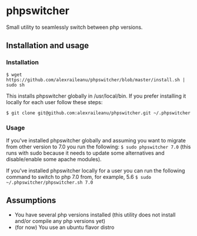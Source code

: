 # phpswitcher

Small utility to seamlessly switch between php versions.

## Installation and usage

### Installation

`$ wget https://github.com/alexraileanu/phpswitcher/blob/master/install.sh | sudo sh`

This installs phpswitcher globally in /usr/local/bin. If you prefer installing it locally for each user follow these steps:

`$ git clone git@github.com:alexraileanu/phpswitcher.git ~/.phpswitcher`

### Usage

If you've installed phpswitcher globally and assuming you want to migrate from other version to 7.0 you run the following: `$ sudo phpswitcher 7.0` (this runs with sudo because it needs to update some alternatives and disable/enable some apache modules).

If you've installed phpswitcher locally for a user you can run the following command to switch to php 7.0 from, for example, 5.6 `$ sudo ~/.phpswitcher/phpswitcher.sh 7.0`

## Assumptions

- You have several php versions installed (this utility does not install and/or compile any php versions yet)
- (for now) You use an ubuntu flavor distro

